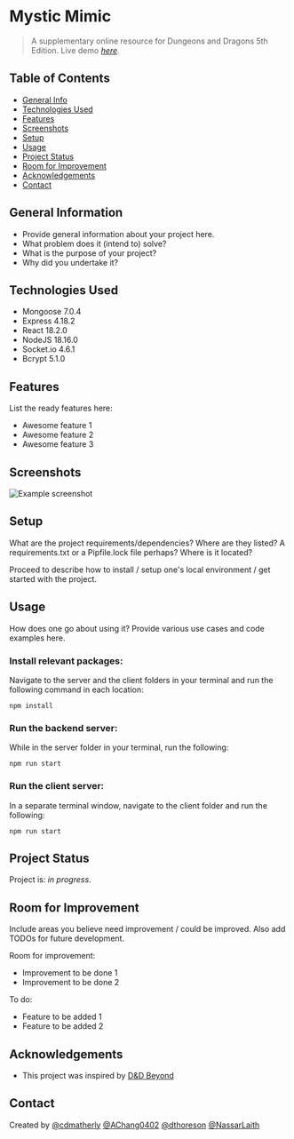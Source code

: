 # Mystic Mimic
> A supplementary online resource for Dungeons and Dragons 5th Edition.
> Live demo [_here_](https://www.example.com). <!-- If you have the project hosted somewhere, include the link here. -->

## Table of Contents
* [General Info](#general-information)
* [Technologies Used](#technologies-used)
* [Features](#features)
* [Screenshots](#screenshots)
* [Setup](#setup)
* [Usage](#usage)
* [Project Status](#project-status)
* [Room for Improvement](#room-for-improvement)
* [Acknowledgements](#acknowledgements)
* [Contact](#contact)
<!-- * [License](#license) -->


## General Information
- Provide general information about your project here.
- What problem does it (intend to) solve?
- What is the purpose of your project?
- Why did you undertake it?
<!-- You don't have to answer all the questions - just the ones relevant to your project. -->


## Technologies Used
- Mongoose 7.0.4
- Express 4.18.2
- React 18.2.0
- NodeJS 18.16.0
- Socket.io 4.6.1
- Bcrypt 5.1.0


## Features
List the ready features here:
- Awesome feature 1
- Awesome feature 2
- Awesome feature 3


## Screenshots
![Example screenshot](./img/screenshot.png)
<!-- If you have screenshots you'd like to share, include them here. -->


## Setup
What are the project requirements/dependencies? Where are they listed? A requirements.txt or a Pipfile.lock file perhaps? Where is it located?

Proceed to describe how to install / setup one's local environment / get started with the project.


## Usage
How does one go about using it?
Provide various use cases and code examples here.

### Install relevant packages:

Navigate to the server and the client folders in your terminal and run the following command in each location:

`npm install`

### Run the backend server:
While in the server folder in your terminal, run the following:

`npm run start`

### Run the client server:
In a separate terminal window, navigate to the client folder and run the following:

`npm run start`

## Project Status
Project is: _in progress_. 


## Room for Improvement
Include areas you believe need improvement / could be improved. Also add TODOs for future development.

Room for improvement:
- Improvement to be done 1
- Improvement to be done 2

To do:
- Feature to be added 1
- Feature to be added 2


## Acknowledgements
- This project was inspired by [D&D Beyond](https://www.dndbeyond.com/)


## Contact
Created by [@cdmatherly](https://github.com/cdmatherly) [@AChang0402](https://github.com/AChang0402) [@dthoreson](https://github.com/dthoreson) [@NassarLaith](https://github.com/NassarLaith)
